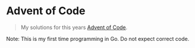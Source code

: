 # Advent of Code

> My solutions for this years [Advent of Code](https://adventofcode.com/).

Note: This is my first time programming in Go. Do not expect correct code.
